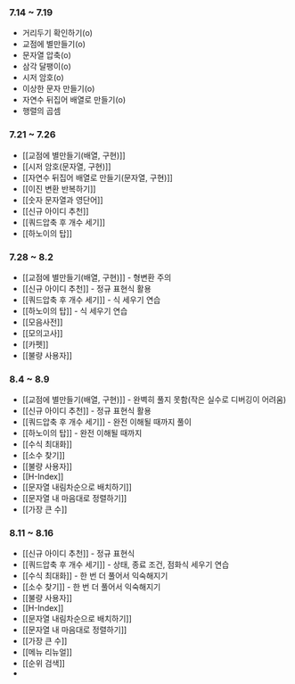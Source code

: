 ### **7.14 ~ 7.19**
- 거리두기 확인하기(o)
- 교점에 별만들기(o)
- 문자열 압축(o)
- 삼각 달팽이(o)
- 시저 암호(o)
- 이상한 문자 만들기(o)
- 자연수 뒤집어 배열로 만들기(o)
- 행렬의 곱셈
### **7.21 ~ 7.26**
- [[교점에 별만들기(배열, 구현)]]
- [[시저 암호(문자열, 구현)]]
- [[자연수 뒤집어 배열로 만들기(문자열, 구현)]]
- [[이진 변환 반복하기]]
- [[숫자 문자열과 영단어]]
- [[신규 아이디 추천]]
- [[쿼드압축 후 개수 세기]]
- [[하노이의 탑]]

### **7.28 ~ 8.2**
- [[교점에 별만들기(배열, 구현)]] - 형변환 주의
- [[신규 아이디 추천]] - 정규 표현식 활용
- [[쿼드압축 후 개수 세기]] - 식 세우기 연습
- [[하노이의 탑]] - 식 세우기 연습
- [[모음사전]]
- [[모의고사]]
- [[카펫]]
- [[불량 사용자]]
### **8.4 ~ 8.9**
- [[교점에 별만들기(배열, 구현)]] - 완벽히 풀지 못함(작은 실수로 디버깅이 어려움)
- [[신규 아이디 추천]] - 정규 표현식 활용
- [[쿼드압축 후 개수 세기]] - 완전 이해될 때까지 풀이
- [[하노이의 탑]] - 완전 이해될 때까지
- [[수식 최대화]]
- [[소수 찾기]]
- [[불량 사용자]]
- [[H-Index]]
- [[문자열 내림차순으로 배치하기]]
- [[문자열 내 마음대로 정렬하기]]
- [[가장 큰 수]]
### **8.11 ~ 8.16**
- [[신규 아이디 추천]] - 정규 표현식
- [[쿼드압축 후 개수 세기]] - 상태, 종료 조건, 점화식 세우기 연습
- [[수식 최대화]] - 한 번 더 풀어서 익숙해지기
- [[소수 찾기]] - 한 번 더 풀어서 익숙해지기 
- [[불량 사용자]] 
- [[H-Index]]
- [[문자열 내림차순으로 배치하기]]
- [[문자열 내 마음대로 정렬하기]]
- [[가장 큰 수]]
- [[메뉴 리뉴얼]]
- [[순위 검색]]
- 